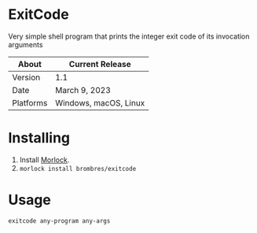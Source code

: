 # ExitCode
Very simple shell program that prints the integer exit code of its invocation arguments

About     | Current Release
----------|-----------------------
Version   | 1.1
Date      | March 9, 2023
Platforms | Windows, macOS, Linux

# Installing

1. Install [Morlock](https://github.com/brombres/Morlock).
2. `morlock install brombres/exitcode`

# Usage

    exitcode any-program any-args
